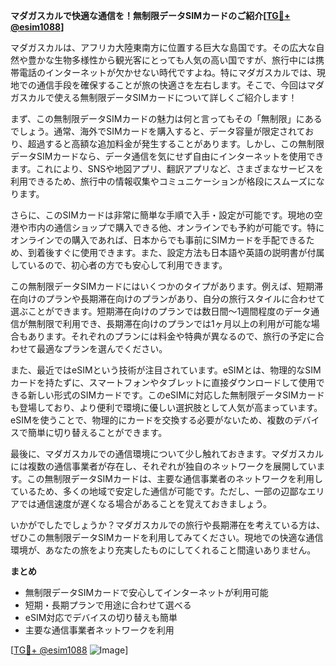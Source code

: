 **マダガスカルで快適な通信を！無制限データSIMカードのご紹介[[TG💪+ @esim1088](https://t.me/s/esim1088)]**

マダガスカルは、アフリカ大陸東南方に位置する巨大な島国です。その広大な自然や豊かな生物多様性から観光客にとっても人気の高い国ですが、旅行中には携帯電話のインターネットが欠かせない時代ですよね。特にマダガスカルでは、現地での通信手段を確保することが旅の快適さを左右します。そこで、今回はマダガスカルで使える無制限データSIMカードについて詳しくご紹介します！

まず、この無制限データSIMカードの魅力は何と言ってもその「無制限」にあるでしょう。通常、海外でSIMカードを購入すると、データ容量が限定されており、超過すると高額な追加料金が発生することがあります。しかし、この無制限データSIMカードなら、データ通信を気にせず自由にインターネットを使用できます。これにより、SNSや地図アプリ、翻訳アプリなど、さまざまなサービスを利用できるため、旅行中の情報収集やコミュニケーションが格段にスムーズになります。

さらに、このSIMカードは非常に簡単な手順で入手・設定が可能です。現地の空港や市内の通信ショップで購入できる他、オンラインでも予約が可能です。特にオンラインでの購入であれば、日本からでも事前にSIMカードを手配できるため、到着後すぐに使用できます。また、設定方法も日本語や英語の説明書が付属しているので、初心者の方でも安心して利用できます。

この無制限データSIMカードにはいくつかのタイプがあります。例えば、短期滞在向けのプランや長期滞在向けのプランがあり、自分の旅行スタイルに合わせて選ぶことができます。短期滞在向けのプランでは数日間～1週間程度のデータ通信が無制限で利用でき、長期滞在向けのプランでは1ヶ月以上の利用が可能な場合もあります。それぞれのプランには料金や特典が異なるので、旅行の予定に合わせて最適なプランを選んでください。

また、最近ではeSIMという技術が注目されています。eSIMとは、物理的なSIMカードを持たずに、スマートフォンやタブレットに直接ダウンロードして使用できる新しい形式のSIMカードです。このeSIMに対応した無制限データSIMカードも登場しており、より便利で環境に優しい選択肢として人気が高まっています。eSIMを使うことで、物理的にカードを交換する必要がないため、複数のデバイスで簡単に切り替えることができます。

最後に、マダガスカルでの通信環境について少し触れておきます。マダガスカルには複数の通信事業者が存在し、それぞれが独自のネットワークを展開しています。この無制限データSIMカードは、主要な通信事業者のネットワークを利用しているため、多くの地域で安定した通信が可能です。ただし、一部の辺鄙なエリアでは通信速度が遅くなる場合があることを覚えておきましょう。

いかがでしたでしょうか？マダガスカルでの旅行や長期滞在を考えている方は、ぜひこの無制限データSIMカードを利用してみてください。現地での快適な通信環境が、あなたの旅をより充実したものにしてくれること間違いありません。

**まとめ**
- 無制限データSIMカードで安心してインターネットが利用可能
- 短期・長期プランで用途に合わせて選べる
- eSIM対応でデバイスの切り替えも簡単
- 主要な通信事業者ネットワークを利用

[[TG💪+ @esim1088](https://t.me/s/esim1088) ![Image](https://i.postimg.cc/Y0z9fWf4/image.png)]